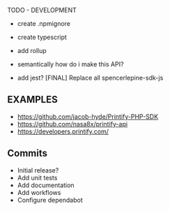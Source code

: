 TODO - DEVELOPMENT

- create .npmignore
- create typescript
- add rollup
- semantically how do i make this API?

- add jest?
[FINAL] Replace all spencerlepine-sdk-js

## EXAMPLES

- <https://github.com/jacob-hyde/Printify-PHP-SDK>
- <https://github.com/nasa8x/printify-api>
- <https://developers.printify.com/>

## Commits

- Initial release?
- Add unit tests
- Add documentation
- Add workflows
- Configure dependabot
